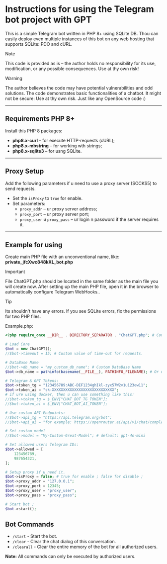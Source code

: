 # Instructions for using the Telegram bot project with GPT
This is a simple Telegram bot written in PHP 8+ using SQLite DB. Thou can easily deploy even multiple instances of this bot on any web hosting that supports SQLite::PDO and cURL.

> [!NOTE]  
> This code is provided as is – the author holds no responsibility for its use, modification, or any possible consequences.
> Use at thy own risk!

> [!WARNING]  
> The author believes the code may have potential vulnerabilities and odd solutions. The code demonstrates basic functionalities of a chatbot. It might not be secure: Use at thy own risk. Just like any OpenSource code :)

---

## Requirements PHP 8+

Install this PHP 8 packages:
- **php8.x-curl** – for execute HTTP-requests (cURL);
- **php8.x-mbstring** – for working wth strings;
- **php8.x-sqlite3** – for usng SQLite.

---

## Proxy Setup

Add the following parameters if u need to use a proxy server (SOCKS5) to send requests.

- Set the `isProxy` to `true` for enable.
- Set parameters:
  - `proxy_addr` – ur proxy server address;
  - `proxy_port` – ur proxy server port;
  - `proxy_user` и `proxy_pass` – ur login n password if the server requires it.

---

## Example for using

Create main PHP file with an unconventional name, like:  
**private_jfcXwc848kXL_bot.php**

> [!IMPORTANT]  
> File ChatGPT.php should be located in the same folder as the main file you will create now. After setting up the main PHP file, open it in the browser to automatically configure Telegram WebHooks..

> [!TIP]
> Its shouldn't have any errors. If you see SQLite errors, fix the permissions for two PHP files.

Example.php:

```php
<?php require_once __DIR__ . DIRECTORY_SEPARATOR . "ChatGPT.php"; # Connect Main Core.

# Load Core
$bot = new ChatGPT();
//$bot->timeout = 15; # Custom value of time-out for requests.

# DataBase Name
//$bot->db_name = "my_custom_db_name"; # Custom DataBase Name
$bot->db_name = pathinfo(basename(__FILE__), PATHINFO_FILENAME); # Or use the name of the DataBase as the name for this PHP file...

# Telegram & GPT Tokens:
$bot->token_tg = "123456789:ABC-DEF1234ghIkl-zyx57W2v1u123ew11";
$bot->token_ai = "sk-XXXXXXXXXXXXXXXXXXXXXXXXXXXX";
# if ure using docker, then u can use something like this:
//$bot->token_tg = $_ENV["CHAT_BOT_TG_TOKEN"];
//$bot->token_ai = $_ENV["CHAT_BOT_AI_TOKEN"];

# Use custom API-Endpoints:
//$bot->api_tg = "https://api.telegram.org/bot";
//$bot->api_ai = "for example: https://openrouter.ai/api/v1/chat/completions"; # or comment for use default: https://api.openai.com/v1/chat/completions

# Set custom model
//$bot->model = "My-Custom-Great-Model"; # default: gpt-4o-mini

# Set allowed users Telegram IDs:
$bot->allowed = [
	123456789,
	987654321,
];

# Setup proxy if u need it.
$bot->isProxy = false; # true for enable ; false for disable ;
$bot->proxy_addr = "127.0.0.1";
$bot->proxy_port = 12345;
$bot->proxy_user = "proxy_user";
$bot->proxy_pass = "proxy_pass";

# Start bot ;
$bot->start();
```

## Bot Commands

- `/start` - Start the bot.
- `/clear` - Clear the chat dialog of this conversation.
- `/clearall` - Clear the entire memory of the bot for all authorized users.

**Note:** All commands can only be executed by authorized users.

